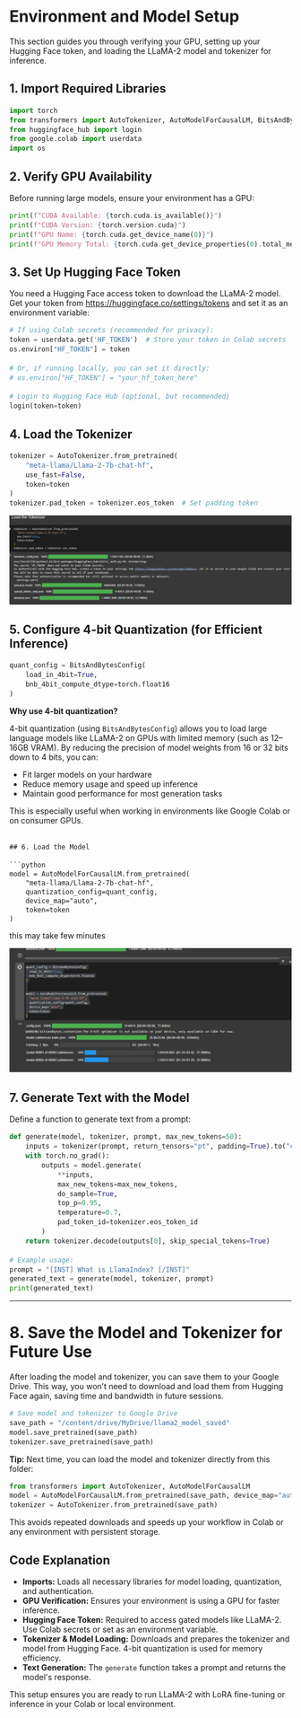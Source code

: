 

# Environment and Model Setup

This section guides you through verifying your GPU, setting up your Hugging Face token, and loading the LLaMA-2 model and tokenizer for inference.

## 1. Import Required Libraries

```python
import torch
from transformers import AutoTokenizer, AutoModelForCausalLM, BitsAndBytesConfig
from huggingface_hub import login
from google.colab import userdata
import os
```

## 2. Verify GPU Availability

Before running large models, ensure your environment has a GPU:

```python
print(f"CUDA Available: {torch.cuda.is_available()}")
print(f"CUDA Version: {torch.version.cuda}")
print(f"GPU Name: {torch.cuda.get_device_name(0)}")
print(f"GPU Memory Total: {torch.cuda.get_device_properties(0).total_memory / 1024**3:.2f} GB")
```

## 3. Set Up Hugging Face Token

You need a Hugging Face access token to download the LLaMA-2 model. Get your token from https://huggingface.co/settings/tokens and set it as an environment variable:

```python
# If using Colab secrets (recommended for privacy):
token = userdata.get('HF_TOKEN')  # Store your token in Colab secrets
os.environ["HF_TOKEN"] = token

# Or, if running locally, you can set it directly:
# os.environ["HF_TOKEN"] = "your_hf_token_here"

# Login to Hugging Face Hub (optional, but recommended)
login(token=token)
```

## 4. Load the Tokenizer

```python
tokenizer = AutoTokenizer.from_pretrained(
	"meta-llama/Llama-2-7b-chat-hf",
	use_fast=False,
	token=token
)
tokenizer.pad_token = tokenizer.eos_token  # Set padding token
```

![tokenizer output](images/load_tokenizer.png)

## 5. Configure 4-bit Quantization (for Efficient Inference)

```python
quant_config = BitsAndBytesConfig(
	load_in_4bit=True,
	bnb_4bit_compute_dtype=torch.float16
)
```

**Why use 4-bit quantization?**

4-bit quantization (using `BitsAndBytesConfig`) allows you to load large language models like LLaMA-2 on GPUs with limited memory (such as 12–16GB VRAM). By reducing the precision of model weights from 16 or 32 bits down to 4 bits, you can:
- Fit larger models on your hardware
- Reduce memory usage and speed up inference
- Maintain good performance for most generation tasks

This is especially useful when working in environments like Google Colab or on consumer GPUs.
```

## 6. Load the Model

```python
model = AutoModelForCausalLM.from_pretrained(
	"meta-llama/Llama-2-7b-chat-hf",
	quantization_config=quant_config,
	device_map="auto",
	token=token
)
```

this may take few minutes

![model output](images/load_model.png)

## 7. Generate Text with the Model

Define a function to generate text from a prompt:

```python
def generate(model, tokenizer, prompt, max_new_tokens=50):
	inputs = tokenizer(prompt, return_tensors="pt", padding=True).to("cuda")
	with torch.no_grad():
		outputs = model.generate(
			**inputs,
			max_new_tokens=max_new_tokens,
			do_sample=True,
			top_p=0.95,
			temperature=0.7,
			pad_token_id=tokenizer.eos_token_id
		)
	return tokenizer.decode(outputs[0], skip_special_tokens=True)

# Example usage:
prompt = "[INST] What is LlamaIndex? [/INST]"
generated_text = generate(model, tokenizer, prompt)
print(generated_text)
```

---

# 8. Save the Model and Tokenizer for Future Use

After loading the model and tokenizer, you can save them to your Google Drive. This way, you won’t need to download and load them from Hugging Face again, saving time and bandwidth in future sessions.

```python
# Save model and tokenizer to Google Drive
save_path = "/content/drive/MyDrive/llama2_model_saved"
model.save_pretrained(save_path)
tokenizer.save_pretrained(save_path)
```

**Tip:** Next time, you can load the model and tokenizer directly from this folder:

```python
from transformers import AutoTokenizer, AutoModelForCausalLM
model = AutoModelForCausalLM.from_pretrained(save_path, device_map="auto")
tokenizer = AutoTokenizer.from_pretrained(save_path)
```

This avoids repeated downloads and speeds up your workflow in Colab or any environment with persistent storage.


## Code Explanation

- **Imports:** Loads all necessary libraries for model loading, quantization, and authentication.
- **GPU Verification:** Ensures your environment is using a GPU for faster inference.
- **Hugging Face Token:** Required to access gated models like LLaMA-2. Use Colab secrets or set as an environment variable.
- **Tokenizer & Model Loading:** Downloads and prepares the tokenizer and model from Hugging Face. 4-bit quantization is used for memory efficiency.
- **Text Generation:** The `generate` function takes a prompt and returns the model's response.

This setup ensures you are ready to run LLaMA-2 with LoRA fine-tuning or inference in your Colab or local environment.
